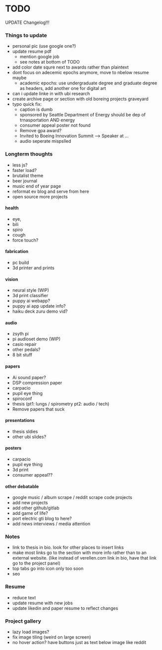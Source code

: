# TODO

UPDATE Changelog!!!

### Things to update
* personal pic (use google one?)
* update resume pdf
	* mention google job
	* see notes at bottom of  TODO
* add color date squre next to awards rather than plaintext
* dont focus on adecemic epochs anymore, move to nbelow resume maybe
	* academic epochs: use undergraduate degree and graduate degree as  headers, add another one for digital art
* can i update linke in with ubi research
* create archive page or section with old boreing projects graveyard
* typo quick fix: 
	* caption is dumb
 	* sponsored by  Seattle Department of Energy should be dep of trnasportation AND energy
 	* consumer appeal poster not found
	* Remove gpa award?
	* Invited to Boeing Innovation Summit --> Speaker at ...
	* audio seperate mispslled


### Longterm thoughts
* less js?
* faster load?
* brutalist theme
* beer journal
* music end of year page
* reformat ev blog and serve from here
* open source more projects

#### health
* eye, 
* bili
* spiro
* cough
* force touch?

#### fabrication
* pc build
* 3d printer and prints



#### vision
* neural style (WIP)
* 3d print classifier
* puppy ai webapp?
* puppy ai app update info?
* haiku deck zuru demo vid?

#### audio
* zsyth pi
* pi audioset demo (WIP)
* casio repair
* other pedals?
* 8 bit stuff

#### papers
* Ai sound paper?
* DSP compression paper
* carpacio
* pupil eye thing
* spiroconf
* thesis (pt1: lungs / spirometry pt2: audio / tech) 
* Remove papers that suck

#### presentations
* thesis sldies
* other ubi slides?

#### posters
* carpacio
* pupil eye thing
* 3d print
* consumer appeal??

#### other debatable
* google music / album scrape / reddit scrape code projects
* add new projects
* add other github/gitlab
* add game of life?
* port electric gti blog to here?
* add news interviews / media attention


### Notes
* link to thesis in bio. look for other places to insert links
* make most links go to the section with more info rather than to an external website. (like instead of verellen.com link in bio, have that link go to the project panel)
* top tabs go into icon only too soon
* seo

### Resume
* reduce text
* update resume with new jobs
* update likedin and paper resume to reflect changes

### Project gallery 
* lazy load images?
* fix image tiling (weird on large screen)
* no hover action? have buttons just as text below image like reddit

